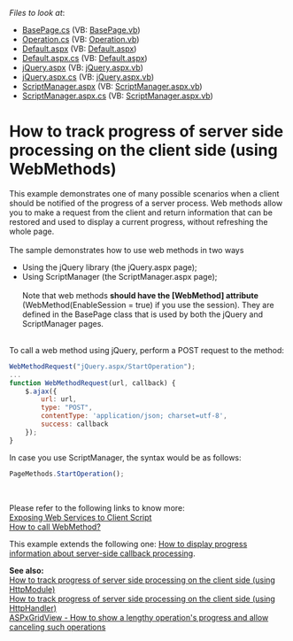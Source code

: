 <!-- default file list -->
*Files to look at*:

* [BasePage.cs](./CS/App_Code/BasePage.cs) (VB: [BasePage.vb](./VB/App_Code/BasePage.vb))
* [Operation.cs](./CS/App_Code/Operation.cs) (VB: [Operation.vb](./VB/App_Code/Operation.vb))
* [Default.aspx](./CS/Default.aspx) (VB: [Default.aspx](./VB/Default.aspx))
* [Default.aspx.cs](./CS/Default.aspx.cs) (VB: [Default.aspx](./VB/Default.aspx))
* [jQuery.aspx](./CS/jQuery.aspx) (VB: [jQuery.aspx.vb](./VB/jQuery.aspx.vb))
* [jQuery.aspx.cs](./CS/jQuery.aspx.cs) (VB: [jQuery.aspx.vb](./VB/jQuery.aspx.vb))
* [ScriptManager.aspx](./CS/ScriptManager.aspx) (VB: [ScriptManager.aspx.vb](./VB/ScriptManager.aspx.vb))
* [ScriptManager.aspx.cs](./CS/ScriptManager.aspx.cs) (VB: [ScriptManager.aspx.vb](./VB/ScriptManager.aspx.vb))
<!-- default file list end -->
# How to track progress of server side processing on the client side (using WebMethods)


<p>This example demonstrates one of many possible scenarios when a client should be notified of the progress of a server process. Web methods allow you to make a request from the client and return information that can be restored and used to display a current progress, without refreshing the whole page. <br><br>The sample demonstrates how to use web methods in two ways

* Using the jQuery library (the jQuery.aspx page);
* Using ScriptManager (the ScriptManager.aspx page);<br><br>Note that web methods <strong>should have the [WebMethod] attribute</strong> (WebMethod(EnableSession = true) if you use the session). They are defined in the BasePage class that is used by both the jQuery and ScriptManager pages.</p>
<p><br>To call a web method using jQuery, perform a POST request to the method:</p>


```js
WebMethodRequest("jQuery.aspx/StartOperation");
...
function WebMethodRequest(url, callback) {
    $.ajax({
        url: url,
        type: "POST",
        contentType: 'application/json; charset=utf-8',
        success: callback
    });
}
```


<p>In case you use ScriptManager, the syntax would be as follows:</p>


```js
PageMethods.StartOperation();
```


<br>
<p>Please refer to the following links to know more:<br><a href="http://msdn.microsoft.com/en-us/library/bb398998.aspx">Exposing Web Services to Client Script</a> <br><a href="http://stackoverflow.com/questions/9854006/how-to-call-webmethod">How to call WebMethod?</a></p>
<p>This example extends the following one: <a href="https://www.devexpress.com/Support/Center/p/E918">How to display progress information about server-side callback processing</a>.</p>
<p><strong>See also</strong><strong>:<br> </strong><a href="https://www.devexpress.com/Support/Center/p/E4656">How to track progress of server side processing on the client side (using HttpModule)</a><br><a href="https://www.devexpress.com/Support/Center/p/E4651">How to track progress of server side processing on the client side (using HttpHandler)</a><br><a href="https://www.devexpress.com/Support/Center/p/T518056">ASPxGridView - How to show a lengthy operation's progress and allow canceling such operations</a></p>

<br/>


